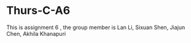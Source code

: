 # Thurs-C-A6
This is assignment 6 ,
the group member is 
Lan Li, Sixuan Shen, Jiajun Chen, Akhila Khanapuri
